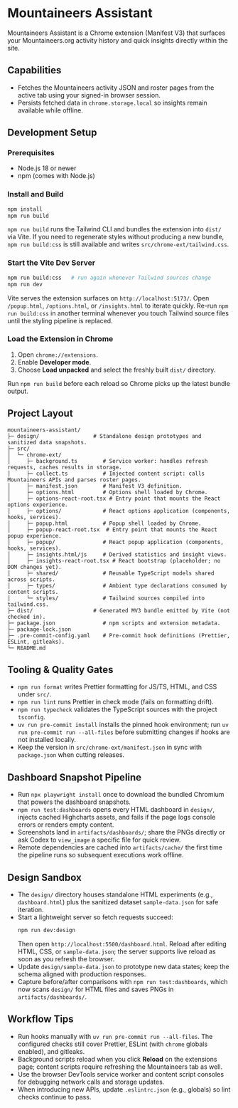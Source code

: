 # Mountaineers Assistant

Mountaineers Assistant is a Chrome extension (Manifest V3) that surfaces your Mountaineers.org activity history and quick insights directly within the site.

## Capabilities

- Fetches the Mountaineers activity JSON and roster pages from the active tab using your signed-in browser session.
- Persists fetched data in `chrome.storage.local` so insights remain available while offline.

## Development Setup

### Prerequisites

- Node.js 18 or newer
- npm (comes with Node.js)

### Install and Build

```bash
npm install
npm run build
```

`npm run build` runs the Tailwind CLI and bundles the extension into `dist/` via Vite. If you need to regenerate styles without producing a new bundle, `npm run build:css` is still available and writes `src/chrome-ext/tailwind.css`.

### Start the Vite Dev Server

```bash
npm run build:css   # run again whenever Tailwind sources change
npm run dev
```

Vite serves the extension surfaces on `http://localhost:5173/`. Open `/popup.html`, `/options.html`, or `/insights.html` to iterate quickly. Re-run `npm run build:css` in another terminal whenever you touch Tailwind source files until the styling pipeline is replaced.

### Load the Extension in Chrome

1. Open `chrome://extensions`.
2. Enable **Developer mode**.
3. Choose **Load unpacked** and select the freshly built `dist/` directory.

Run `npm run build` before each reload so Chrome picks up the latest bundle output.

## Project Layout

```
mountaineers-assistant/
├─ design/                 # Standalone design prototypes and sanitized data snapshots.
├─ src/
│  └─ chrome-ext/
│     ├─ background.ts        # Service worker: handles refresh requests, caches results in storage.
│     ├─ collect.ts           # Injected content script: calls Mountaineers APIs and parses roster pages.
│     ├─ manifest.json        # Manifest V3 definition.
│     ├─ options.html         # Options shell loaded by Chrome.
│     ├─ options-react-root.tsx # Entry point that mounts the React options experience.
│     ├─ options/             # React options application (components, hooks, services).
│     ├─ popup.html           # Popup shell loaded by Chrome.
│     ├─ popup-react-root.tsx  # Entry point that mounts the React popup experience.
│     ├─ popup/               # React popup application (components, hooks, services).
│     ├─ insights.html/js     # Derived statistics and insight views.
│     ├─ insights-react-root.tsx # React bootstrap (placeholder; no DOM changes yet).
│     ├─ shared/              # Reusable TypeScript models shared across scripts.
│     ├─ types/               # Ambient type declarations consumed by content scripts.
│     └─ styles/              # Tailwind sources compiled into tailwind.css.
├─ dist/                   # Generated MV3 bundle emitted by Vite (not checked in).
├─ package.json               # npm scripts and extension metadata.
├─ package-lock.json
├─ .pre-commit-config.yaml    # Pre-commit hook definitions (Prettier, ESLint, gitleaks).
└─ README.md
```

## Tooling & Quality Gates

- `npm run format` writes Prettier formatting for JS/TS, HTML, and CSS under `src/`.
- `npm run lint` runs Prettier in check mode (fails on formatting drift).
- `npm run typecheck` validates the TypeScript sources with the project `tsconfig`.
- `uv run pre-commit install` installs the pinned hook environment; run `uv run pre-commit run --all-files` before submitting changes if hooks are not installed locally.
- Keep the version in `src/chrome-ext/manifest.json` in sync with `package.json` when cutting releases.

## Dashboard Snapshot Pipeline

- Run `npx playwright install` once to download the bundled Chromium that powers the dashboard snapshots.
- `npm run test:dashboards` opens every HTML dashboard in `design/`, injects cached Highcharts assets, and fails if the page logs console errors or renders empty content.
- Screenshots land in `artifacts/dashboards/`; share the PNGs directly or ask Codex to `view_image` a specific file for quick review.
- Remote dependencies are cached into `artifacts/cache/` the first time the pipeline runs so subsequent executions work offline.

## Design Sandbox

- The `design/` directory houses standalone HTML experiments (e.g., `dashboard.html`) plus the sanitized dataset `sample-data.json` for safe iteration.
- Start a lightweight server so fetch requests succeed:
  ```bash
  npm run dev:design
  ```
  Then open `http://localhost:5500/dashboard.html`. Reload after editing HTML, CSS, or `sample-data.json`; the server supports live reload as soon as you refresh the browser.
- Update `design/sample-data.json` to prototype new data states; keep the schema aligned with production responses.
- Capture before/after comparisons with `npm run test:dashboards`, which now scans `design/` for HTML files and saves PNGs in `artifacts/dashboards/`.

## Workflow Tips

- Run hooks manually with `uv run pre-commit run --all-files`. The configured checks still cover Prettier, ESLint (with `chrome` globals enabled), and gitleaks.
- Background scripts reload when you click **Reload** on the extensions page; content scripts require refreshing the Mountaineers tab as well.
- Use the browser DevTools service worker and content script consoles for debugging network calls and storage updates.
- When introducing new APIs, update `.eslintrc.json` (e.g., globals) so lint checks continue to pass.
